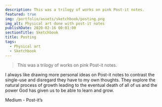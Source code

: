 ```yaml
---
description: This was a trilogy of works on pink Post-it notes.
featured: true
img: /portfolio/assets/sketchbook/posting.png
img_alt: Physical art done with post-it notes
publishDate: 2020-02-16 00:01:00
sectionTitle: Sketchbook
title: Posting
tags:
  - Physical art
  - Sketchbook
---
```


> This was a trilogy of works on pink Post-it notes.

I always like drawing more personal ideas on Post-it notes to contrast the
single-use and disregard they have to my own thoughts.
They explore the natural process of growth leading to the eventual death of
all of us and the power God has given us to be able to learn and grow.

Medium - Post-it’s
